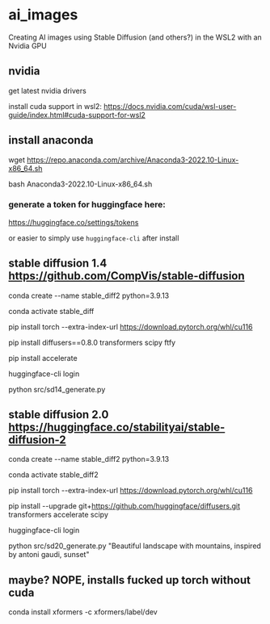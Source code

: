 # ai_images
Creating AI images using Stable Diffusion (and others?) in the WSL2 with an Nvidia GPU

## nvidia

get latest nvidia drivers

install cuda support in wsl2: https://docs.nvidia.com/cuda/wsl-user-guide/index.html#cuda-support-for-wsl2


## install anaconda 
wget https://repo.anaconda.com/archive/Anaconda3-2022.10-Linux-x86_64.sh

bash Anaconda3-2022.10-Linux-x86_64.sh

### generate a token for huggingface here:
https://huggingface.co/settings/tokens

or easier to simply use `huggingface-cli` after install

## stable diffusion 1.4 https://github.com/CompVis/stable-diffusion
conda create --name stable_diff2 python=3.9.13

conda activate stable_diff

pip install torch --extra-index-url https://download.pytorch.org/whl/cu116

pip install diffusers==0.8.0 transformers scipy ftfy

pip install accelerate

huggingface-cli login

python src/sd14_generate.py

## stable diffusion 2.0 https://huggingface.co/stabilityai/stable-diffusion-2
conda create --name stable_diff2 python=3.9.13

conda activate stable_diff2

pip install torch --extra-index-url https://download.pytorch.org/whl/cu116

pip install --upgrade git+https://github.com/huggingface/diffusers.git transformers accelerate scipy

huggingface-cli login

python src/sd20_generate.py "Beautiful landscape with mountains, inspired by antoni gaudi, sunset"

## maybe?  NOPE, installs fucked up torch without cuda
conda install xformers -c xformers/label/dev
